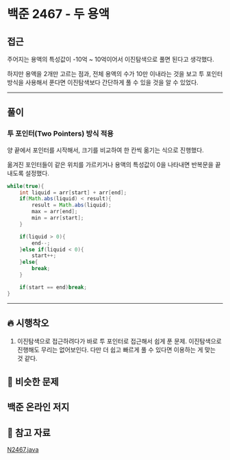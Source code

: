 # 백준 2467 - 두 용액

## 접근

주어지는 용액의 특성값이 -10억 ~ 10억이어서 이진탐색으로 풀면 된다고 생각했다.

하지만 용액을 2개만 고르는 점과, 전체 용액의 수가 10만 이내라는 것을 보고 투 포인터 방식을 사용해서 푼다면 이진탐색보다 간단하게 풀 수 있을 것을 알 수 있었다.

---
## 풀이

### 투 포인터(Two Pointers) 방식 적용

양 끝에서 포인터를 시작해서, 크기를 비교하여 한 칸씩 옮기는 식으로 진행했다.

옮겨진 포인터들이 같은 위치를 가르키거나 용액의 특성값이 0을 나타내면 반복문을 끝내도록 설정했다. 

```java
while(true){
    int liquid = arr[start] + arr[end];
    if(Math.abs(liquid) < result){
        result = Math.abs(liquid);
        max = arr[end];
        min = arr[start];
    }

    if(liquid > 0){
        end--;
    }else if(liquid < 0){
        start++;
    }else{                
        break;
    }

    if(start == end)break;
}
```




--- 
## 🔥 시행착오

1. 이진탐색으로 접근하려다가 바로 투 포인터로 접근해서 쉽게 푼 문제. 이진탐색으로 진행해도 무리는 없어보인다. 다만 더 쉽고 빠르게 풀 수 있다면 이용하는 게 맞는 것 같다.


## 🤭 비슷한 문제

백준 온라인 저지
- 


## 💌 참고 자료

[N2467.java](https://github.com/Rurril/Problem-Solving/blob/Test/Problem-Solving/PS/TwoPointers/N2467.java)



